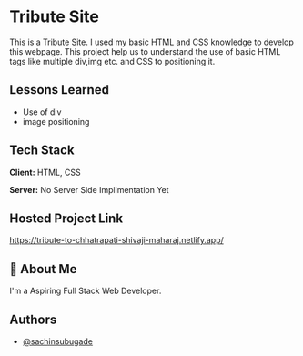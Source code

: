 
# Tribute Site

This is a Tribute Site.
I used my basic HTML and CSS knowledge to develop this webpage.
This project help us to understand the use of basic HTML tags like multiple div,img etc.
and CSS to positioning it.



## Lessons Learned

- Use of div
- image positioning

## Tech Stack

**Client:** HTML, CSS

**Server:** No Server Side Implimentation Yet

## Hosted Project Link
https://tribute-to-chhatrapati-shivaji-maharaj.netlify.app/


## 🚀 About Me
I'm a Aspiring Full Stack Web Developer.


## Authors

- [@sachinsubugade](https://github.com/sachinsubugade)

